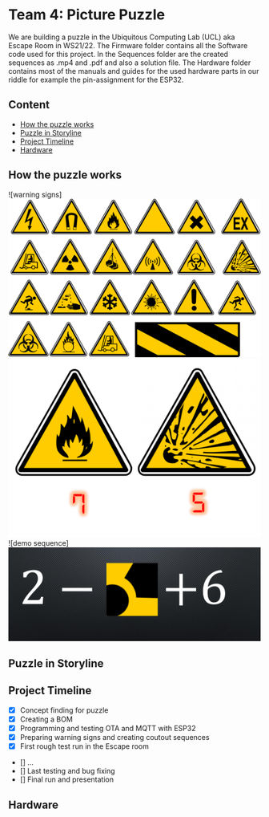 # Team 4: Picture Puzzle #
We are building a puzzle in the Ubiquitous Computing Lab (UCL) aka Escape Room in WS21/22.
The Firmware folder contains all the Software code used for this project. 
In the Sequences folder are the created sequences as .mp4 and .pdf and also a solution file.
The Hardware folder contains most of the manuals and guides for the used hardware parts in our riddle for example the pin-assignment for the ESP32.

## Content
* [How the puzzle works](#1)
* [Puzzle in Storyline](#2)
* [Project Timeline](#3)
* [Hardware](#4)

## How the puzzle works<a name="1"></a>
![warning signs]<img src="https://github.com/ubilab-ws21/puzzle-4/blob/main/Sequences/warning-signs.svg">
<img src="https://github.com/ubilab-ws21/puzzle-4/blob/main/Sequences/demo-sign.png">
![demo sequence]<img src="https://github.com/ubilab-ws21/puzzle-4/blob/main/Sequences/demo-sequence.PNG">

## Puzzle in Storyline <a name="2"></a>

## Project Timeline <a name="3"></a>
- [x] Concept finding for puzzle
- [x] Creating a BOM
- [x] Programming and testing OTA and MQTT with ESP32
- [x] Preparing warning signs and creating coutout sequences
- [x] First rough test run in the Escape room
- [] ...
- [] Last testing and bug fixing
- [] Final run and presentation

## Hardware <a name="4"></a>